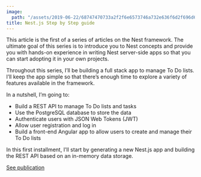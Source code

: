```yaml
---
image:
  path: "/assets/2019-06-22/68747470733a2f2f6e6573746a732e636f6d2f696d672f6c6f676f5f746578742e737667.svg"
title: Nest.js Step by Step guide
---
```


This article is the first of a series of articles on the Nest framework. The ultimate goal of this series is to introduce you to Nest concepts and provide you with hands-on experience in writing Nest server-side apps so that you can start adopting it in your own projects.

Throughout this series, I’ll be building a full stack app to manage To Do lists. I’ll keep the app simple so that there’s enough time to explore a variety of features available in the framework.

In a nutshell, I’m going to:

- Build a REST API to manage To Do lists and tasks
- Use the PostgreSQL database to store the data
- Authenticate users with JSON Web Tokens (JWT)
- Allow user registration and log in
- Build a front-end Angular app to allow users to create and manage their To Do lists

In this first installment, I'll start by generating a new Nest.js app and building the REST API based on an in-memory data storage.

[See publication](https://www.codemag.com/Article/1907081/Nest.js-Step-by-Step)
